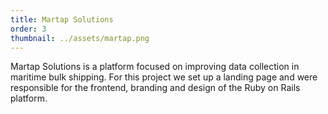 ```yaml
---
title: Martap Solutions
order: 3
thumbnail: ../assets/martap.png
---
```


Martap Solutions is a platform focused on improving data collection in maritime bulk shipping. For this project we set up a landing page and were responsible for the frontend, branding and design of the Ruby on Rails platform. 